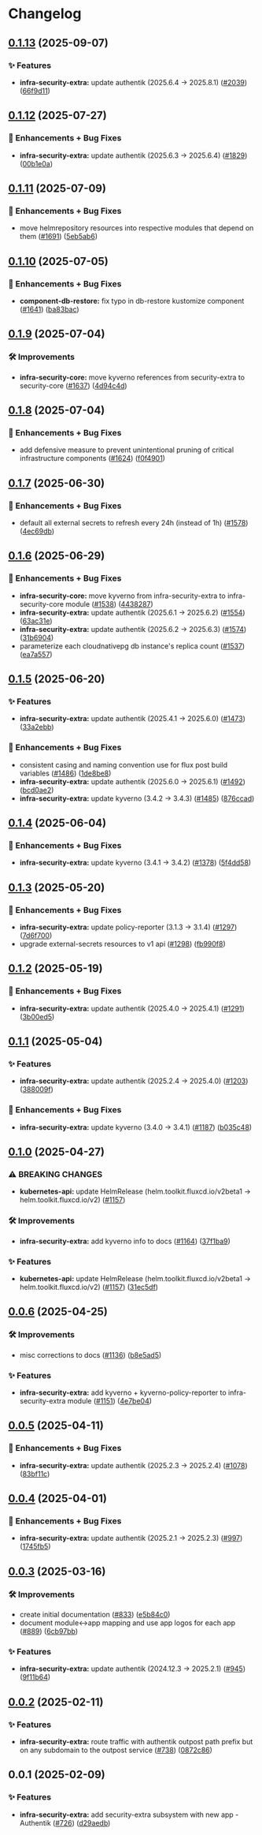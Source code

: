 # Changelog

## [0.1.13](https://github.com/ppat/homelab-ops-kubernetes-apps/compare/infra-security-extra-v0.1.12...infra-security-extra-v0.1.13) (2025-09-07)


### ✨ Features

* **infra-security-extra:** update authentik (2025.6.4 -&gt; 2025.8.1) ([#2039](https://github.com/ppat/homelab-ops-kubernetes-apps/issues/2039)) ([66f9d11](https://github.com/ppat/homelab-ops-kubernetes-apps/commit/66f9d11cbb7c9a66ab1283a5165742b95e99d8da))

## [0.1.12](https://github.com/ppat/homelab-ops-kubernetes-apps/compare/infra-security-extra-v0.1.11...infra-security-extra-v0.1.12) (2025-07-27)


### 🚀 Enhancements + Bug Fixes

* **infra-security-extra:** update authentik (2025.6.3 -&gt; 2025.6.4) ([#1829](https://github.com/ppat/homelab-ops-kubernetes-apps/issues/1829)) ([00b1e0a](https://github.com/ppat/homelab-ops-kubernetes-apps/commit/00b1e0a433d3e12799a8be7761cb43f23e35286d))

## [0.1.11](https://github.com/ppat/homelab-ops-kubernetes-apps/compare/infra-security-extra-v0.1.10...infra-security-extra-v0.1.11) (2025-07-09)


### 🚀 Enhancements + Bug Fixes

* move helmrepository resources into respective modules that depend on them ([#1691](https://github.com/ppat/homelab-ops-kubernetes-apps/issues/1691)) ([5eb5ab6](https://github.com/ppat/homelab-ops-kubernetes-apps/commit/5eb5ab6491cdd48eb5a7d5413a04041258c5b8c5))

## [0.1.10](https://github.com/ppat/homelab-ops-kubernetes-apps/compare/infra-security-extra-v0.1.9...infra-security-extra-v0.1.10) (2025-07-05)


### 🚀 Enhancements + Bug Fixes

* **component-db-restore:** fix typo in db-restore kustomize component ([#1641](https://github.com/ppat/homelab-ops-kubernetes-apps/issues/1641)) ([ba83bac](https://github.com/ppat/homelab-ops-kubernetes-apps/commit/ba83bac5890cb76aee28a9c2554997c0eb529f90))

## [0.1.9](https://github.com/ppat/homelab-ops-kubernetes-apps/compare/infra-security-extra-v0.1.8...infra-security-extra-v0.1.9) (2025-07-04)


### 🛠 Improvements

* **infra-security-core:** move kyverno references from security-extra to security-core ([#1637](https://github.com/ppat/homelab-ops-kubernetes-apps/issues/1637)) ([4d94c4d](https://github.com/ppat/homelab-ops-kubernetes-apps/commit/4d94c4ded3bdc2846311f2dcd144d80096e029e3))

## [0.1.8](https://github.com/ppat/homelab-ops-kubernetes-apps/compare/infra-security-extra-v0.1.7...infra-security-extra-v0.1.8) (2025-07-04)


### 🚀 Enhancements + Bug Fixes

* add defensive measure to prevent unintentional pruning of critical infrastructure components ([#1624](https://github.com/ppat/homelab-ops-kubernetes-apps/issues/1624)) ([f0f4901](https://github.com/ppat/homelab-ops-kubernetes-apps/commit/f0f4901cbab8f0f98876f5c881a823b96736d4b4))

## [0.1.7](https://github.com/ppat/homelab-ops-kubernetes-apps/compare/infra-security-extra-v0.1.6...infra-security-extra-v0.1.7) (2025-06-30)


### 🚀 Enhancements + Bug Fixes

* default all external secrets to refresh every 24h (instead of 1h) ([#1578](https://github.com/ppat/homelab-ops-kubernetes-apps/issues/1578)) ([4ec69db](https://github.com/ppat/homelab-ops-kubernetes-apps/commit/4ec69dbd9f0825da6b7b7d05e39d0f46ffb90bd0))

## [0.1.6](https://github.com/ppat/homelab-ops-kubernetes-apps/compare/infra-security-extra-v0.1.5...infra-security-extra-v0.1.6) (2025-06-29)


### 🚀 Enhancements + Bug Fixes

* **infra-security-core:** move kyverno from infra-security-extra to infra-security-core module ([#1538](https://github.com/ppat/homelab-ops-kubernetes-apps/issues/1538)) ([4438287](https://github.com/ppat/homelab-ops-kubernetes-apps/commit/44382871482f1ba4044f8b6c962cb463cd521af6))
* **infra-security-extra:** update authentik (2025.6.1 -&gt; 2025.6.2) ([#1554](https://github.com/ppat/homelab-ops-kubernetes-apps/issues/1554)) ([63ac31e](https://github.com/ppat/homelab-ops-kubernetes-apps/commit/63ac31e6e1463ed6288b3bd7dea0788188efdab2))
* **infra-security-extra:** update authentik (2025.6.2 -&gt; 2025.6.3) ([#1574](https://github.com/ppat/homelab-ops-kubernetes-apps/issues/1574)) ([31b6904](https://github.com/ppat/homelab-ops-kubernetes-apps/commit/31b6904d8d1c336f7f5a2c8bc19bd3169198e2e1))
* parameterize each cloudnativepg db instance's replica count ([#1537](https://github.com/ppat/homelab-ops-kubernetes-apps/issues/1537)) ([ea7a557](https://github.com/ppat/homelab-ops-kubernetes-apps/commit/ea7a55720735d7ca40df350f5c3483c16b37f312))

## [0.1.5](https://github.com/ppat/homelab-ops-kubernetes-apps/compare/infra-security-extra-v0.1.4...infra-security-extra-v0.1.5) (2025-06-20)


### ✨ Features

* **infra-security-extra:** update authentik (2025.4.1 -&gt; 2025.6.0) ([#1473](https://github.com/ppat/homelab-ops-kubernetes-apps/issues/1473)) ([33a2ebb](https://github.com/ppat/homelab-ops-kubernetes-apps/commit/33a2ebb8910b05dff45ee5a73f268dbb1a2858a1))


### 🚀 Enhancements + Bug Fixes

* consistent casing and naming convention use for flux post build variables ([#1486](https://github.com/ppat/homelab-ops-kubernetes-apps/issues/1486)) ([1de8be8](https://github.com/ppat/homelab-ops-kubernetes-apps/commit/1de8be816783efdd3884819178e0bac897cc8dbe))
* **infra-security-extra:** update authentik (2025.6.0 -&gt; 2025.6.1) ([#1492](https://github.com/ppat/homelab-ops-kubernetes-apps/issues/1492)) ([bcd0ae2](https://github.com/ppat/homelab-ops-kubernetes-apps/commit/bcd0ae269cbfaf13f13c77e047c01aea34ca0645))
* **infra-security-extra:** update kyverno (3.4.2 -&gt; 3.4.3) ([#1485](https://github.com/ppat/homelab-ops-kubernetes-apps/issues/1485)) ([876ccad](https://github.com/ppat/homelab-ops-kubernetes-apps/commit/876ccadb00b1f5e690dc0baccfbbed9ade24287e))

## [0.1.4](https://github.com/ppat/homelab-ops-kubernetes-apps/compare/infra-security-extra-v0.1.3...infra-security-extra-v0.1.4) (2025-06-04)


### 🚀 Enhancements + Bug Fixes

* **infra-security-extra:** update kyverno (3.4.1 -&gt; 3.4.2) ([#1378](https://github.com/ppat/homelab-ops-kubernetes-apps/issues/1378)) ([5f4dd58](https://github.com/ppat/homelab-ops-kubernetes-apps/commit/5f4dd5853332fe4e578d0646d716c0a5ff1b3a55))

## [0.1.3](https://github.com/ppat/homelab-ops-kubernetes-apps/compare/infra-security-extra-v0.1.2...infra-security-extra-v0.1.3) (2025-05-20)


### 🚀 Enhancements + Bug Fixes

* **infra-security-extra:** update policy-reporter (3.1.3 -&gt; 3.1.4) ([#1297](https://github.com/ppat/homelab-ops-kubernetes-apps/issues/1297)) ([7d6f700](https://github.com/ppat/homelab-ops-kubernetes-apps/commit/7d6f7002d6686b1e7eb781f1396fb5888b0041c8))
* upgrade external-secrets resources to v1 api ([#1298](https://github.com/ppat/homelab-ops-kubernetes-apps/issues/1298)) ([fb990f8](https://github.com/ppat/homelab-ops-kubernetes-apps/commit/fb990f8259e828635e1fe5254a9fae4311276ac8))

## [0.1.2](https://github.com/ppat/homelab-ops-kubernetes-apps/compare/infra-security-extra-v0.1.1...infra-security-extra-v0.1.2) (2025-05-19)


### 🚀 Enhancements + Bug Fixes

* **infra-security-extra:** update authentik (2025.4.0 -&gt; 2025.4.1) ([#1291](https://github.com/ppat/homelab-ops-kubernetes-apps/issues/1291)) ([3b00ed5](https://github.com/ppat/homelab-ops-kubernetes-apps/commit/3b00ed5ccc0e546544d92b483daaf36ef5723300))

## [0.1.1](https://github.com/ppat/homelab-ops-kubernetes-apps/compare/infra-security-extra-v0.1.0...infra-security-extra-v0.1.1) (2025-05-04)


### ✨ Features

* **infra-security-extra:** update authentik (2025.2.4 -&gt; 2025.4.0) ([#1203](https://github.com/ppat/homelab-ops-kubernetes-apps/issues/1203)) ([388009f](https://github.com/ppat/homelab-ops-kubernetes-apps/commit/388009fef8a48aadbd012a9aa0ffd23b98fc7d8d))


### 🚀 Enhancements + Bug Fixes

* **infra-security-extra:** update kyverno (3.4.0 -&gt; 3.4.1) ([#1187](https://github.com/ppat/homelab-ops-kubernetes-apps/issues/1187)) ([b035c48](https://github.com/ppat/homelab-ops-kubernetes-apps/commit/b035c48a34af65f8c890e8f457965463460d65e7))

## [0.1.0](https://github.com/ppat/homelab-ops-kubernetes-apps/compare/infra-security-extra-v0.0.6...infra-security-extra-v0.1.0) (2025-04-27)


### ⚠ BREAKING CHANGES

* **kubernetes-api:** update HelmRelease (helm.toolkit.fluxcd.io/v2beta1 -> helm.toolkit.fluxcd.io/v2) ([#1157](https://github.com/ppat/homelab-ops-kubernetes-apps/issues/1157))

### 🛠 Improvements

* **infra-security-extra:** add kyverno info to docs ([#1164](https://github.com/ppat/homelab-ops-kubernetes-apps/issues/1164)) ([37f1ba9](https://github.com/ppat/homelab-ops-kubernetes-apps/commit/37f1ba949183a8281c671aa424fe6c9cfe04769a))


### ✨ Features

* **kubernetes-api:** update HelmRelease (helm.toolkit.fluxcd.io/v2beta1 -&gt; helm.toolkit.fluxcd.io/v2) ([#1157](https://github.com/ppat/homelab-ops-kubernetes-apps/issues/1157)) ([31ec5df](https://github.com/ppat/homelab-ops-kubernetes-apps/commit/31ec5dfb58eff2f777c5a9f1f91b173d1a865fdd))

## [0.0.6](https://github.com/ppat/homelab-ops-kubernetes-apps/compare/infra-security-extra-v0.0.5...infra-security-extra-v0.0.6) (2025-04-25)


### 🛠 Improvements

* misc corrections to docs ([#1136](https://github.com/ppat/homelab-ops-kubernetes-apps/issues/1136)) ([b8e5ad5](https://github.com/ppat/homelab-ops-kubernetes-apps/commit/b8e5ad5356f5468db09444edaa86e27a44379688))


### ✨ Features

* **infra-security-extra:** add kyverno + kyverno-policy-reporter to infra-security-extra module ([#1151](https://github.com/ppat/homelab-ops-kubernetes-apps/issues/1151)) ([4e7be04](https://github.com/ppat/homelab-ops-kubernetes-apps/commit/4e7be047441e488deacb25d7548bc6a7c43ba569))

## [0.0.5](https://github.com/ppat/homelab-ops-kubernetes-apps/compare/infra-security-extra-v0.0.4...infra-security-extra-v0.0.5) (2025-04-11)


### 🚀 Enhancements + Bug Fixes

* **infra-security-extra:** update authentik (2025.2.3 -&gt; 2025.2.4) ([#1078](https://github.com/ppat/homelab-ops-kubernetes-apps/issues/1078)) ([83bf11c](https://github.com/ppat/homelab-ops-kubernetes-apps/commit/83bf11c1eaba3bd24f554f874d1794ff3aee3952))

## [0.0.4](https://github.com/ppat/homelab-ops-kubernetes-apps/compare/infra-security-extra-v0.0.3...infra-security-extra-v0.0.4) (2025-04-01)


### 🚀 Enhancements + Bug Fixes

* **infra-security-extra:** update authentik (2025.2.1 -&gt; 2025.2.3) ([#997](https://github.com/ppat/homelab-ops-kubernetes-apps/issues/997)) ([1745fb5](https://github.com/ppat/homelab-ops-kubernetes-apps/commit/1745fb5ee3267f74a8258944f5a9bc18b4be1ebd))

## [0.0.3](https://github.com/ppat/homelab-ops-kubernetes-apps/compare/infra-security-extra-v0.0.2...infra-security-extra-v0.0.3) (2025-03-16)


### 🛠 Improvements

* create initial documentation ([#833](https://github.com/ppat/homelab-ops-kubernetes-apps/issues/833)) ([e5b84c0](https://github.com/ppat/homelab-ops-kubernetes-apps/commit/e5b84c03920d34e3055bea987b465e04092af030))
* document module&lt;-&gt;app mapping and use app logos for each app ([#889](https://github.com/ppat/homelab-ops-kubernetes-apps/issues/889)) ([6cb97bb](https://github.com/ppat/homelab-ops-kubernetes-apps/commit/6cb97bb71826434291de7b067983830376f0d12b))


### ✨ Features

* **infra-security-extra:** update authentik (2024.12.3 -&gt; 2025.2.1) ([#945](https://github.com/ppat/homelab-ops-kubernetes-apps/issues/945)) ([9f11b64](https://github.com/ppat/homelab-ops-kubernetes-apps/commit/9f11b64b869e9d2bd1ca3cfe4070b77cee8c9ead))

## [0.0.2](https://github.com/ppat/homelab-ops-kubernetes-apps/compare/infra-security-extra-v0.0.1...infra-security-extra-v0.0.2) (2025-02-11)


### ✨ Features

* **infra-security-extra:** route traffic with authentik outpost path prefix but on any subdomain to the outpost service ([#738](https://github.com/ppat/homelab-ops-kubernetes-apps/issues/738)) ([0872c86](https://github.com/ppat/homelab-ops-kubernetes-apps/commit/0872c86cef6642b69257a79cfb573cbbe8259077))

## 0.0.1 (2025-02-09)


### ✨ Features

* **infra-security-extra:** add security-extra subsystem with new app - Authentik ([#726](https://github.com/ppat/homelab-ops-kubernetes-apps/issues/726)) ([d29aedb](https://github.com/ppat/homelab-ops-kubernetes-apps/commit/d29aedb758f09caf68a51ce4ba51adbb2556354c))
